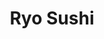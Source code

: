 ---
layout: place
title: "Ryo Sushi"
permalink: /illinois/chicago/ryo-sushi.html
stateAbbr: IL
stateName: Illinois
cityName: Chicago
seo:
  name: "Ryo Sushi"
  type: Restaurant
  links: http://ryosushi.com/
description: "Contemporary spot offering sushi & Japanese kitchen entrees, plus open-air views of sidewalk tables. Ryo Sushi serves delicious sushi in Chicago, Illinois. Try fresh Japanese dishes for a great dining experience. Available for takeout, delivery, lunch, and dinner."
place_id: ChIJ0WOwWqQsDogR15rEDd2YmmM
photos:
  - name: >-
      places/ChIJ0WOwWqQsDogR15rEDd2YmmM/photos/AeeoHcKos69W3IXk5xGRf8v4FYWuVBjSimgY-tmjvLqyT3VOo9RuSUw-HHjXLCrouxRbH1mb79tBnpEoQitUuJy9XNzzvcYB7cO8FqwNlPJQQqzR_V6FaWxdihL-8FHJceX2QOmcyUzD-x0wrTWsYPq7Wn9cwGkpmbSSrF29I84s61WQLanPxhxqy12VwSU-pdiG8ETFrKIwkLsw2vHMr31JIuBrK0vRmPac6mN7Lwu7N_VzU5MnSeaHbyb7c7rxDCWiIQQceJ18XsJF5J85CADRAjhPBFN9RZjvZlTX-kTUqwH5x4h58K4scT6MIas7nQ-NPgwZrcHAXn-tvFVOn88lXsHySrV0_5I6pZbXWEhIfFc581IJuYLQTt2oB5XuNpxpykANck9zXIqSLBo2FFYqJZO-AH_WJzxACi8tYD8befm6cznw
    widthPx: 4000
    heightPx: 2252
    authorAttributions:
      - displayName: Arnold Cap
        uri: https://maps.google.com/maps/contrib/106704350709357548086
        photoUri: >-
          https://lh3.googleusercontent.com/a-/ALV-UjWhp1ysjHnKbpIO-Z4iVEHSlS15we6MKbwARzrwBEeJ04P0PuFnIA=s100-p-k-no-mo
    flagContentUri: >-
      https://www.google.com/local/imagery/report/?cb_client=maps_api_places.places_api&image_key=!1e10!2sCIHM0ogKEICAgICqwdWGpwE&hl=en-US
    googleMapsUri: >-
      https://www.google.com/maps/place//data=!3m4!1e2!3m2!1sCIHM0ogKEICAgICqwdWGpwE!2e10!4m2!3m1!1s0x880e2ca45ab063d1:0x639a98dd0dc49ad7
  - name: >-
      places/ChIJ0WOwWqQsDogR15rEDd2YmmM/photos/AeeoHcKYhXrwkbM_Uvk4vZN1OK2U2KO55L-MUA58SKgU-zI8anXhiiQf2gjx8I2vQgQJHJDTVt5x-6kunQabhh2Ljbq-j8P5ILV6k7tpJ6igS4sSP5EANYCDSgiDjsGa3_3X_uz3c9M0trJJMoFOjAQgZ5Quqi3dCMVKVk7IyhKtYLjlD8YQGMgYYX7To2eLrDrRh6pGFlT-y_zhPkVcwM_7AzjTaOvdZ04BmaQ8QU9p5taqASsRERZEHzPdzjTCh50JHeRya2trdGpcZ8WCpKvT-t8Hyyj3SM8ZMUkJpYYOjiC1Lg
    widthPx: 1223
    heightPx: 874
    authorAttributions:
      - displayName: Ryo Sushi
        uri: https://maps.google.com/maps/contrib/116447156970969516489
        photoUri: >-
          https://lh3.googleusercontent.com/a-/ALV-UjVs1No5t9JFzgUg0YEkPW4Fh0ah12Zni8lm6NK5tzIHKKrh2iw=s100-p-k-no-mo
    flagContentUri: >-
      https://www.google.com/local/imagery/report/?cb_client=maps_api_places.places_api&image_key=!1e10!2sAF1QipO9NphTvAL4ZcFVhDn0_hdvIcfc0HdeNlJM78-W&hl=en-US
    googleMapsUri: >-
      https://www.google.com/maps/place//data=!3m4!1e2!3m2!1sAF1QipO9NphTvAL4ZcFVhDn0_hdvIcfc0HdeNlJM78-W!2e10!4m2!3m1!1s0x880e2ca45ab063d1:0x639a98dd0dc49ad7
  - name: >-
      places/ChIJ0WOwWqQsDogR15rEDd2YmmM/photos/AeeoHcLOdKjuNkf2pHIEbmiGAg9XAJXeA_HMr4VdWm4s4mAsh4zSVy37A0X6FHFsbOmVkV6pV-HwyUFMjXjc0CKICR7I3Y11CWySomAJRQi5EB2wclU4FtXOvd07nX5hcN-1TNJFtXzKl58ekVDf3KCoZKiHCswVn2S0_KSG-0JSZ29ONYH1bpNbKl9K9dlpASzVj23-9E_SXIfSii25I5_HlJWsaBLPbgVu6t0Zz_WGJ25AWNZu7i4BtGJ9t4tX-KqcYUVaKYfXD9hy867SYeJBv9PtvtxYDeWMWKSOKfxKS0n4GrpxPJhPm9Ufk5II80BTNZY2UaFQIq0YzC0rel25ZLdD3c94L_bn7I8jghBSSAjXEeCdhdK0rvayrSiLLmFAS2HdjVCfiuYkUDJBIDGSRZhf3Q0YKiQJBu9J8trV-hbfFw
    widthPx: 3539
    heightPx: 2535
    authorAttributions:
      - displayName: Nata Bug
        uri: https://maps.google.com/maps/contrib/117770353310352433992
        photoUri: >-
          https://lh3.googleusercontent.com/a/ACg8ocLd6J0dTPp7dmkrq31yZ9FXtWm7Y6ZFfxsXLekw8eDUZLaoZg=s100-p-k-no-mo
    flagContentUri: >-
      https://www.google.com/local/imagery/report/?cb_client=maps_api_places.places_api&image_key=!1e10!2sCIHM0ogKEICAgMDQl4qgPw&hl=en-US
    googleMapsUri: >-
      https://www.google.com/maps/place//data=!3m4!1e2!3m2!1sCIHM0ogKEICAgMDQl4qgPw!2e10!4m2!3m1!1s0x880e2ca45ab063d1:0x639a98dd0dc49ad7
  - name: >-
      places/ChIJ0WOwWqQsDogR15rEDd2YmmM/photos/AeeoHcIXRCOfEmYLuK6LSORgWkcjekPh0CJdz3fgcNl1qSuG2iuw2unLeiouCqEzIp-GsvOhj7tcVsEdtrKQy8Q8aZTBvCCZtbFQn_idHTIdHm28VBRGOOyE5FCTzPx5UtxYPhoyJiEBE1SdH122vx9aPGUf3QyH-uO1oiPJjcolSPYtwXTb3iorOsU112r0pIMnhoqQx51RQ2_9rFWKRuilR1NmmINGW2MaO7XFFaLRhhjJMCnODf2WOABi72QlrZzN_QRaYG72jN8CdulYlek1sD4e5emU4SQ_fREhUonE8uqso0roGNULeZXztfZBxxTgPysruVJz181S-S8aJQn30NcPyQcnuucp85v0qt_-ERukAsOA1TcpTgnG9eCSNDoc-3AiQpaqXTnZ7Kupoif5ttdOMd5ARLT7P5qQ6p8rp1hxA6rP
    widthPx: 4032
    heightPx: 3024
    authorAttributions:
      - displayName: karina k
        uri: https://maps.google.com/maps/contrib/117684880291477667435
        photoUri: >-
          https://lh3.googleusercontent.com/a-/ALV-UjUoNhZIhd-au7J0HtEfzLTcPCWt6DwJq4jVzaraLDgQ7GYY8PPh=s100-p-k-no-mo
    flagContentUri: >-
      https://www.google.com/local/imagery/report/?cb_client=maps_api_places.places_api&image_key=!1e10!2sCIHM0ogKEICAgICPgfCV1AE&hl=en-US
    googleMapsUri: >-
      https://www.google.com/maps/place//data=!3m4!1e2!3m2!1sCIHM0ogKEICAgICPgfCV1AE!2e10!4m2!3m1!1s0x880e2ca45ab063d1:0x639a98dd0dc49ad7
  - name: >-
      places/ChIJ0WOwWqQsDogR15rEDd2YmmM/photos/AeeoHcLvHNVrvy44xQN96ru0E69RXFE9mnGwvQMJz1gEdAEue3kfxt9ZYNYmjhuBGCX5FwJBbhWtbbwQv96w_0ASEPc4jND-FHIFFfoncW4d1wue-bf50Op9c2-C58MrOlJjqU5SppwSzN3ilKdN9hkH9KRfmv3mAV8z_VUeet9XuoJkqSpNeUXtKguFfDZs7-wHH-Gd-Q_TyhHHAZgQ1WeNtALf1z4ND7k_rQtnchGsTeCCfftjS-bJvJ1iT8k4T2ll4coJJyUNMrkzu4hvhZqAiefvKrYVniCjIfLzZ9NR7Px_JlIjpn6qloHB7UcuE_jAiFfPqR1qMT9WWE6D-QaL1PlTtxyoGAOYY_2Vbw9YzLdr0LR_oewUPOHJfytSiqRM10LlT0FdmGZ_znGtaBT9gDvPX727KymTxbT43DigpCf6VA
    widthPx: 4032
    heightPx: 3024
    authorAttributions:
      - displayName: James Amin
        uri: https://maps.google.com/maps/contrib/112172453537512059033
        photoUri: >-
          https://lh3.googleusercontent.com/a-/ALV-UjUsEjp2gJpEIHzsZTX9BXVWy81rs2_LBczW3W7Ne2Y2ev5ACGT25w=s100-p-k-no-mo
    flagContentUri: >-
      https://www.google.com/local/imagery/report/?cb_client=maps_api_places.places_api&image_key=!1e10!2sCIHM0ogKEICAgIC36vOnLQ&hl=en-US
    googleMapsUri: >-
      https://www.google.com/maps/place//data=!3m4!1e2!3m2!1sCIHM0ogKEICAgIC36vOnLQ!2e10!4m2!3m1!1s0x880e2ca45ab063d1:0x639a98dd0dc49ad7
  - name: >-
      places/ChIJ0WOwWqQsDogR15rEDd2YmmM/photos/AeeoHcJm-D6SAiAxAHqEEDXSE90zJj1TgnVyxTNQFbf_2DZewtL3xtstwyprju2FnDllccEciqQvOf_uMVDwdqL_EmZTfnJSeIT4vDpbT7VVb7cHrOS9g2Yy30NowAnl1W8aMHGE-IQfUj-dI5llXCraMILpY8K3qikRthaxi4YzQvElfR6VeQPn9vD2DZ9pzKfH-rukIldV8PcV3rm5V6eqXMl5HDJAezkOeF1jWpkOh35U5kdXewToBwtL4NWzICa_zx0DqWngaq4LvzaMioN_5sdxgd2RlmLDNFf4kkZcNkryHZ5DNyc6q5PCT2NOjeEErshJ8jOwfyVNUWSpbN7254m5N8DFrv3TmuquuRd7z6pvC8l_WkDjWPQ7EXqI1riD8LLvH0GCUDBFb0fSRAbS4vzISZqN-REf4oY4X1TG7ol1uIc
    widthPx: 4032
    heightPx: 3024
    authorAttributions:
      - displayName: zhao zhen
        uri: https://maps.google.com/maps/contrib/104406573344934542197
        photoUri: >-
          https://lh3.googleusercontent.com/a/ACg8ocKvuWfmWLJkPoI4X12ZdOL9UTpX8lugqXI2Ml--XdKedviMXg=s100-p-k-no-mo
    flagContentUri: >-
      https://www.google.com/local/imagery/report/?cb_client=maps_api_places.places_api&image_key=!1e10!2sCIHM0ogKEICAgICPiLiD1gE&hl=en-US
    googleMapsUri: >-
      https://www.google.com/maps/place//data=!3m4!1e2!3m2!1sCIHM0ogKEICAgICPiLiD1gE!2e10!4m2!3m1!1s0x880e2ca45ab063d1:0x639a98dd0dc49ad7
  - name: >-
      places/ChIJ0WOwWqQsDogR15rEDd2YmmM/photos/AeeoHcL18rX9OULEbWIAoWiwUa38MK0EmCi8Zc3nzDjay1XbyobaEFyOoLXhVQPGlXfyv7SJ0zkhimQSdiYyvXo-heS7nfs6evWoybcu-M6e2H4SzLgwuvQckqmEldmTkFWCha8ekMtovKaVFtL68ONRF3yVP3JhKXzJxRAlmQH6JcQsFC-kdPxgIG8tuz9XfLnwzsftF4Cu0vNauzKXFKNEq4zhg7dKM4M_a_-YWEZR3jDnExDUhGnlOLgNXMQNhK-ax53JoIPwTD7jkWokuXyrc_l8MLQWGfmVxVKWGMkifblwUPO5rppeZ-vpx45sP5lxQp7b40W8Rob-XpM_FJ_NZgEpnWj-9qUd-opdsmRVkQBxb09_meoGEJJKFpBck9ZHp71q0YDgzQxHi3D8miXEmdJcMGWYksVz97kyGVI5hlc_k6c
    widthPx: 550
    heightPx: 413
    authorAttributions:
      - displayName: Adrien Crust
        uri: https://maps.google.com/maps/contrib/105595871016762779005
        photoUri: >-
          https://lh3.googleusercontent.com/a/ACg8ocIbb-dJR5QBWB8-TbSsE1exiKMZNjNSeVsdBuPjFkRi7d279Q=s100-p-k-no-mo
    flagContentUri: >-
      https://www.google.com/local/imagery/report/?cb_client=maps_api_places.places_api&image_key=!1e10!2sCIHM0ogKEICAgICJouWB7AE&hl=en-US
    googleMapsUri: >-
      https://www.google.com/maps/place//data=!3m4!1e2!3m2!1sCIHM0ogKEICAgICJouWB7AE!2e10!4m2!3m1!1s0x880e2ca45ab063d1:0x639a98dd0dc49ad7
  - name: >-
      places/ChIJ0WOwWqQsDogR15rEDd2YmmM/photos/AeeoHcKK2hsJIw_pJBLAgJrGfmyXYJWCHaJwYfPIGBdRzmvmh898tpGjIM1I7yov84T_bjv1GZxlZyfOkY1ZqoPuiRbpxNhEPcmXB1rm776OOLF_NzdlatEJPvT3PGli6NMZ01D4hyeSPBILBXq380l-4Z-V792qjIDkUl6uLKeOgRsOGwZ932riC4XDzIRavR95PPKFGB1sjITAwt1yq0w2bVV3I5U1I4RjeXBnFnseSbTiIG-y662SRmDzHmfTFy_fw_iFDmkPN-8lFWt1QtHjoZpMtPpbBIBPunpfgvQpV_cDCso3IlZYIWQHrbFMxUjKlRbyfr-eiGM-xK0jvTUII1DyDdKYO7MCM3neN-xbZOpYomYGdjfVTPaLxaDN8pIlTWj_s5GTnobdPL7hbz5c4PSws-o2E_rk_8Cj4R18WL3bXg
    widthPx: 4800
    heightPx: 3600
    authorAttributions:
      - displayName: Daniele Michelotti
        uri: https://maps.google.com/maps/contrib/100250950011067085794
        photoUri: >-
          https://lh3.googleusercontent.com/a/ACg8ocJl6Z7cU2BzN5kN6MafT2HKmFcKmKUyAi_VBA4PNIk6cn9mNQ=s100-p-k-no-mo
    flagContentUri: >-
      https://www.google.com/local/imagery/report/?cb_client=maps_api_places.places_api&image_key=!1e10!2sCIHM0ogKEICAgIC3-8bzQw&hl=en-US
    googleMapsUri: >-
      https://www.google.com/maps/place//data=!3m4!1e2!3m2!1sCIHM0ogKEICAgIC3-8bzQw!2e10!4m2!3m1!1s0x880e2ca45ab063d1:0x639a98dd0dc49ad7
  - name: >-
      places/ChIJ0WOwWqQsDogR15rEDd2YmmM/photos/AeeoHcJe40QIe0jDHzrFNh3kEHtjeQSlGClvvXo5jwa2EXT8XCUVtr6UPpum3FqkJg5cauCITDiVkJslI528o0CXR1b8dwlxU76o_03OH2uCjFkVCzRTj62CMSS9PuR55EdV2h0nZ485CibjahsQtDjZuG5PNi0bSxRpb7NwSKpVN65CK3RbaqMRk_0HTr-ZS37nzDuR21wehF8Kq-XBKX9wUygUkjwQLsLi4tcSjJImQnjCy36TUgiMT_XT-VdmE77sRMwwQqnj7AoIMkE35HepRiOF1fg7CL3OgRTa4EeD_PpmFxRPl9mflEMlSOExe8u5U4p0ofu1ZmwFf9yKex763Mn1IpKPhoCW3r8jWZ_BLfFNFICTvuAwGOzSHH17-rc6QYG6XE3niSkv1g1hFqvgBduyN3HFMAgLvomWUxWqjDvHUQ
    widthPx: 4032
    heightPx: 3024
    authorAttributions:
      - displayName: A ten have
        uri: https://maps.google.com/maps/contrib/111779522461417556964
        photoUri: >-
          https://lh3.googleusercontent.com/a/ACg8ocIUqu2EGKDvoMw-rswMJSS6lWV_paAjsPNM35iIbUc_3pI0iQ=s100-p-k-no-mo
    flagContentUri: >-
      https://www.google.com/local/imagery/report/?cb_client=maps_api_places.places_api&image_key=!1e10!2sCIHM0ogKEICAgIDb4LLhJQ&hl=en-US
    googleMapsUri: >-
      https://www.google.com/maps/place//data=!3m4!1e2!3m2!1sCIHM0ogKEICAgIDb4LLhJQ!2e10!4m2!3m1!1s0x880e2ca45ab063d1:0x639a98dd0dc49ad7
  - name: >-
      places/ChIJ0WOwWqQsDogR15rEDd2YmmM/photos/AeeoHcI_lYEKr3uFUPDslWQJpYuyw65hK6vIgYB1C6uO3p6zgOll2lI45dEYFfWELjZPQ0yNIcr3imjZ9TAnnTPTIQmaj_tJrxl2iqrqqI-8504i4YrmDalzGhjSpHAFoEYt20tHtyH68L45DPSw6odFROuoE8JDoApngvUdAP-1aRkizjS7p8Mc_4N-1P1xtPS7kV3t5M7x2N9mpjtW1Iw4uJVJOfXCrtBMmq5UGqFflUYuE3dzl5tK1U1uBmv4AJSsc9iXf9uVpgBrDhe6rQzOEGI8_lHqF8RpMBvzIp5pVeUaCCvwzjo7OBP1tRsnQU1D1deMSX97RnS1CLLGD-wCJhqs1BFibIlwW_LmMnQ9X3TlVt4QVPE61rdht8onEMdBlQv_-0OjyTWontPCRrpJYRUWy0ILACrN2m7l1f6GbEAtOg
    widthPx: 4000
    heightPx: 3000
    authorAttributions:
      - displayName: Morgan Heminger
        uri: https://maps.google.com/maps/contrib/101204044975397159816
        photoUri: >-
          https://lh3.googleusercontent.com/a-/ALV-UjVjRzgndR_YgiEYCGeqztMBT8BO1WLfU8sSQ5g_uJapFJwE7ETw=s100-p-k-no-mo
    flagContentUri: >-
      https://www.google.com/local/imagery/report/?cb_client=maps_api_places.places_api&image_key=!1e10!2sCIHM0ogKEICAgIDPvr3EfA&hl=en-US
    googleMapsUri: >-
      https://www.google.com/maps/place//data=!3m4!1e2!3m2!1sCIHM0ogKEICAgIDPvr3EfA!2e10!4m2!3m1!1s0x880e2ca45ab063d1:0x639a98dd0dc49ad7
address: 62 E Madison St, Chicago, IL 60602, USA
street: 62 E Madison St
city: Chicago
state: IL
zip: '60602'
country: USA
neighborhood: Chicago Loop
latitude: '41.882317'
longitude: '-87.625474'
accessibility_options:
  wheelchairAccessibleEntrance: true
  wheelchairAccessibleSeating: true
business_status: OPERATIONAL
name: Ryo Sushi
google_maps_links:
  directionsUri: >-
    https://www.google.com/maps/dir//''/data=!4m7!4m6!1m1!4e2!1m2!1m1!1s0x880e2ca45ab063d1:0x639a98dd0dc49ad7!3e0
  placeUri: https://maps.google.com/?cid=7177217031354489559
  writeAReviewUri: >-
    https://www.google.com/maps/place//data=!4m3!3m2!1s0x880e2ca45ab063d1:0x639a98dd0dc49ad7!12e1
  reviewsUri: >-
    https://www.google.com/maps/place//data=!4m4!3m3!1s0x880e2ca45ab063d1:0x639a98dd0dc49ad7!9m1!1b1
  photosUri: >-
    https://www.google.com/maps/place//data=!4m3!3m2!1s0x880e2ca45ab063d1:0x639a98dd0dc49ad7!10e5
primary_type: Japanese Restaurant
opening_hours:
  regular: null
  current: null
secondary_opening_hours:
  regular:
    weekdayDescriptions: null
    type: null
  current:
    weekdayDescriptions: null
    type: null
phone: (312) 409-8888
price_level: PRICE_LEVEL_MODERATE
price_range: $20 &ndash; $30
rating: '4.4'
rating_count: 939
website: http://ryosushi.com/
reviews:
  - name: >-
      places/ChIJ0WOwWqQsDogR15rEDd2YmmM/reviews/ChdDSUhNMG9nS0VJQ0FnSUNQZ2ZDVnBBRRAB
    relativePublishTimeDescription: 4 months ago
    rating: 5
    text:
      text: >-
        The Maki combo $34 was just right for 2 people. 4 rolls (tuna, salmon,
        green dragon which is eel, shrimp tempura) were done just right and it
        came out w dry ice which added a nice fun touch to it. The servers were
        very attentive and friendly. The food came out very fast. The food was
        good and fresh. The ambience is good and it’s a very central location to
        downtown on Madison and Michigan. Overall a perfect experience. I just
        wish the seats were more comfortable bc it’s all wooden chairs. It’s
        more a fast food place than a restaurant so if you need to eat and go
        this is a great sushi place.
      languageCode: en
    originalText:
      text: >-
        The Maki combo $34 was just right for 2 people. 4 rolls (tuna, salmon,
        green dragon which is eel, shrimp tempura) were done just right and it
        came out w dry ice which added a nice fun touch to it. The servers were
        very attentive and friendly. The food came out very fast. The food was
        good and fresh. The ambience is good and it’s a very central location to
        downtown on Madison and Michigan. Overall a perfect experience. I just
        wish the seats were more comfortable bc it’s all wooden chairs. It’s
        more a fast food place than a restaurant so if you need to eat and go
        this is a great sushi place.
      languageCode: en
    authorAttribution:
      displayName: karina k
      uri: https://www.google.com/maps/contrib/117684880291477667435/reviews
      photoUri: >-
        https://lh3.googleusercontent.com/a-/ALV-UjUoNhZIhd-au7J0HtEfzLTcPCWt6DwJq4jVzaraLDgQ7GYY8PPh=s128-c0x00000000-cc-rp-mo-ba7
    publishTime: '2024-11-25T01:09:11.185747Z'
    flagContentUri: >-
      https://www.google.com/local/review/rap/report?postId=ChdDSUhNMG9nS0VJQ0FnSUNQZ2ZDVnBBRRAB&d=17924085&t=1
    googleMapsUri: >-
      https://www.google.com/maps/reviews/data=!4m6!14m5!1m4!2m3!1sChdDSUhNMG9nS0VJQ0FnSUNQZ2ZDVnBBRRAB!2m1!1s0x880e2ca45ab063d1:0x639a98dd0dc49ad7
  - name: >-
      places/ChIJ0WOwWqQsDogR15rEDd2YmmM/reviews/ChdDSUhNMG9nS0VJQ0FnTUN3eXF5X25RRRAB
    relativePublishTimeDescription: 3 weeks ago
    rating: 5
    text:
      text: >-
        A wonderful little sushi spot right near Millennium Park with delicious,
        fresh sushi and appetizers. The seaweed salad was a sleeper hit.


        We had the Sushi Combo lunch special and a few extra rolls. More than
        enough food and expertly prepared. We did find the miso soup to be a
        little bland, but everything else was superb.


        Service was fast and super friendly!
      languageCode: en
    originalText:
      text: >-
        A wonderful little sushi spot right near Millennium Park with delicious,
        fresh sushi and appetizers. The seaweed salad was a sleeper hit.


        We had the Sushi Combo lunch special and a few extra rolls. More than
        enough food and expertly prepared. We did find the miso soup to be a
        little bland, but everything else was superb.


        Service was fast and super friendly!
      languageCode: en
    authorAttribution:
      displayName: V Bowden
      uri: https://www.google.com/maps/contrib/100767853840428994417/reviews
      photoUri: >-
        https://lh3.googleusercontent.com/a/ACg8ocIfCAx0j9ynzKllpMl84Apb8NXZGbeVhXmmYgXoVszd4uukYHI=s128-c0x00000000-cc-rp-mo-ba4
    publishTime: '2025-03-18T00:57:19.533450Z'
    flagContentUri: >-
      https://www.google.com/local/review/rap/report?postId=ChdDSUhNMG9nS0VJQ0FnTUN3eXF5X25RRRAB&d=17924085&t=1
    googleMapsUri: >-
      https://www.google.com/maps/reviews/data=!4m6!14m5!1m4!2m3!1sChdDSUhNMG9nS0VJQ0FnTUN3eXF5X25RRRAB!2m1!1s0x880e2ca45ab063d1:0x639a98dd0dc49ad7
  - name: >-
      places/ChIJ0WOwWqQsDogR15rEDd2YmmM/reviews/ChdDSUhNMG9nS0VJQ0FnSURYcHRPVm1nRRAB
    relativePublishTimeDescription: 5 months ago
    rating: 5
    text:
      text: >-
        Their affordable lunch deals are available on weekend too! I was so glad
        that I finally got to eat good quality sushi with a great price in
        America! 🍣

        One thing, water was not so fresh at that time but we ordered green tea
        and that helped us a lot.🍵
      languageCode: en
    originalText:
      text: >-
        Their affordable lunch deals are available on weekend too! I was so glad
        that I finally got to eat good quality sushi with a great price in
        America! 🍣

        One thing, water was not so fresh at that time but we ordered green tea
        and that helped us a lot.🍵
      languageCode: en
    authorAttribution:
      displayName: Risako.
      uri: https://www.google.com/maps/contrib/118313157664573398217/reviews
      photoUri: >-
        https://lh3.googleusercontent.com/a-/ALV-UjUUp4U5nBbyEunTM47Yosn-cFMYXihZzCZ0og3hVoueb2dwkl9p=s128-c0x00000000-cc-rp-mo
    publishTime: '2024-10-26T20:01:42.669034Z'
    flagContentUri: >-
      https://www.google.com/local/review/rap/report?postId=ChdDSUhNMG9nS0VJQ0FnSURYcHRPVm1nRRAB&d=17924085&t=1
    googleMapsUri: >-
      https://www.google.com/maps/reviews/data=!4m6!14m5!1m4!2m3!1sChdDSUhNMG9nS0VJQ0FnSURYcHRPVm1nRRAB!2m1!1s0x880e2ca45ab063d1:0x639a98dd0dc49ad7
  - name: >-
      places/ChIJ0WOwWqQsDogR15rEDd2YmmM/reviews/ChdDSUhNMG9nS0VJQ0FnSUNQOFBtSDF3RRAB
    relativePublishTimeDescription: 4 months ago
    rating: 1
    text:
      text: >-
        Disappointed


        Well, what can I say—low-budget sushi. I can’t complain too much because
        it’s cheap, so I guess you get what you pay for. That said, the quality
        was severely lacking.


        The miso soup was horrible, with a strong, unpleasant aftertaste. I
        didn’t touch it after the first sip, and no one asked about it. The
        sushi itself was really bad—probably one of the worst I’ve had. If this
        were the last place open in the city and you were starving, it might be
        an option. Otherwise, you’re better off buying frozen sushi from Trader
        Joe’s.


        On top of that, the service was incredibly slow. Overall, I’m very
        disappointed.
      languageCode: en
    originalText:
      text: >-
        Disappointed


        Well, what can I say—low-budget sushi. I can’t complain too much because
        it’s cheap, so I guess you get what you pay for. That said, the quality
        was severely lacking.


        The miso soup was horrible, with a strong, unpleasant aftertaste. I
        didn’t touch it after the first sip, and no one asked about it. The
        sushi itself was really bad—probably one of the worst I’ve had. If this
        were the last place open in the city and you were starving, it might be
        an option. Otherwise, you’re better off buying frozen sushi from Trader
        Joe’s.


        On top of that, the service was incredibly slow. Overall, I’m very
        disappointed.
      languageCode: en
    authorAttribution:
      displayName: Shlomo Elbahary
      uri: https://www.google.com/maps/contrib/112876947262627150742/reviews
      photoUri: >-
        https://lh3.googleusercontent.com/a-/ALV-UjUjR8Mf2k2QT6aLSY7gmAIs3L-7Up7e9hSb8Kj6wBjr0y2BQO5JRQ=s128-c0x00000000-cc-rp-mo-ba3
    publishTime: '2024-11-21T00:31:52.232691Z'
    flagContentUri: >-
      https://www.google.com/local/review/rap/report?postId=ChdDSUhNMG9nS0VJQ0FnSUNQOFBtSDF3RRAB&d=17924085&t=1
    googleMapsUri: >-
      https://www.google.com/maps/reviews/data=!4m6!14m5!1m4!2m3!1sChdDSUhNMG9nS0VJQ0FnSUNQOFBtSDF3RRAB!2m1!1s0x880e2ca45ab063d1:0x639a98dd0dc49ad7
  - name: >-
      places/ChIJ0WOwWqQsDogR15rEDd2YmmM/reviews/ChdDSUhNMG9nS0VJQ0FnSURmbUl2c3F3RRAB
    relativePublishTimeDescription: 3 months ago
    rating: 5
    text:
      text: >-
        The best sushi we’ve ever had!!! The quantity and quality of the fish
        are incredible! The service is fast and discreet! Honestly, we were
        blown away! Plus, it’s really affordable for the quality. Too bad we
        can’t give 6 stars!
      languageCode: en
    originalText:
      text: >-
        The best sushi we’ve ever had!!! The quantity and quality of the fish
        are incredible! The service is fast and discreet! Honestly, we were
        blown away! Plus, it’s really affordable for the quality. Too bad we
        can’t give 6 stars!
      languageCode: en
    authorAttribution:
      displayName: Emma B.
      uri: https://www.google.com/maps/contrib/117075707857879635445/reviews
      photoUri: >-
        https://lh3.googleusercontent.com/a/ACg8ocLcQR3adBo-2OIqMu9ePMV56iFQgTjTV9UL1jDTW7Ig-Us4Yg=s128-c0x00000000-cc-rp-mo-ba3
    publishTime: '2025-01-03T20:38:28.282135Z'
    flagContentUri: >-
      https://www.google.com/local/review/rap/report?postId=ChdDSUhNMG9nS0VJQ0FnSURmbUl2c3F3RRAB&d=17924085&t=1
    googleMapsUri: >-
      https://www.google.com/maps/reviews/data=!4m6!14m5!1m4!2m3!1sChdDSUhNMG9nS0VJQ0FnSURmbUl2c3F3RRAB!2m1!1s0x880e2ca45ab063d1:0x639a98dd0dc49ad7
parking_options:
  paidStreetParking: true
  valetParking: false
payment_options:
  acceptsCreditCards: true
  acceptsDebitCards: true
  acceptsCashOnly: false
  acceptsNfc: true
allow_dogs: null
curbside_pickup: false
delivery: true
dine_in: true
good_for_children: false
good_for_groups: true
good_for_sports: false
live_music: false
menu_for_children: false
outdoor_seating: true
reservable: true
restroom: true
serves_beer: true
serves_breakfast: false
serves_brunch: false
serves_cocktails: null
serves_coffee: false
serves_dinner: true
serves_dessert: true
serves_lunch: true
serves_vegetarian_food: true
serves_wine: true
takeout: true
summary: >-
  Contemporary spot offering sushi & Japanese kitchen entrees, plus open-air
  views of sidewalk tables.

---
